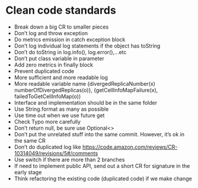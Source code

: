 # Clean code standards

* Break down a big CR to smaller pieces
* Don’t log and throw exception
* Do metrics emission in catch exception block
* Don’t log individual log statements if the object has toString
* Don’t do toString in log.info(), log.error(),...etc
* Don’t put class variable in parameter
* Add zero metrics in finally block
* Prevent duplicated code
* More sufficient and more readable log
* More readable variable name {divergedReplicaNumber(x) numberOfDivergedReplicas(o)}, {getCellInfoMapFailure(x), failedToGetCellInfoMap(o))
* Interface and implementation should be in the same folder
* Use String.format as many as possible
* Use time out when we use future get
* Check Typo more carefully
* Don’t return null, be sure use Optional<>
* Don’t put the unrelated stuff into the same commit. However, it’s ok in the same CR
* Don’t do duplicated log like https://code.amazon.com/reviews/CR-10314049/revisions/5#/comments
* Use switch if there are more than 2 branches
* If need to implement public API, send out a short CR for signature in the early stage
* Think refactoring the existing code (duplicated code) if we make change
